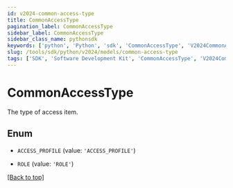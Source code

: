 ```yaml
---
id: v2024-common-access-type
title: CommonAccessType
pagination_label: CommonAccessType
sidebar_label: CommonAccessType
sidebar_class_name: pythonsdk
keywords: ['python', 'Python', 'sdk', 'CommonAccessType', 'V2024CommonAccessType'] 
slug: /tools/sdk/python/v2024/models/common-access-type
tags: ['SDK', 'Software Development Kit', 'CommonAccessType', 'V2024CommonAccessType']
---
```


# CommonAccessType

The type of access item.

## Enum

* `ACCESS_PROFILE` (value: `'ACCESS_PROFILE'`)

* `ROLE` (value: `'ROLE'`)

[[Back to top]](#) 

